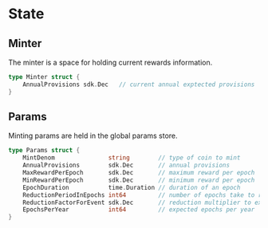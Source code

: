 <!--
order: 2
-->

# State

## Minter

The minter is a space for holding current rewards information.

```go
type Minter struct {
	AnnualProvisions sdk.Dec   // current annual exptected provisions
}
```

## Params

Minting params are held in the global params store. 

```go
type Params struct {
	MintDenom               string        // type of coin to mint
	AnnualProvisions        sdk.Dec       // annual provisions
	MaxRewardPerEpoch       sdk.Dec       // maximum reward per epoch
	MinRewardPerEpoch       sdk.Dec       // minimum reward per epoch
	EpochDuration           time.Duration // duration of an epoch
	ReductionPeriodInEpochs int64         // number of epochs take to reduce rewards
	ReductionFactorForEvent sdk.Dec       // reduction multiplier to execute on each period
	EpochsPerYear           int64         // expected epochs per year
}
```